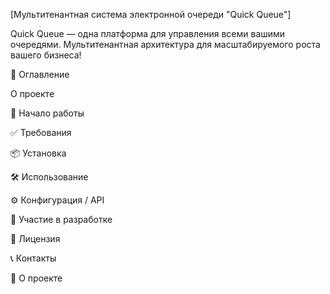 [Мультитенантная система электронной очереди "Quick Queue"]




Quick Queue — одна платформа для управления всеми вашими очередями. Мультитенантная архитектура для масштабируемого роста вашего бизнеса!



📖 Оглавление

О проекте

🚀 Начало работы

✅ Требования

📦 Установка

🛠️ Использование

⚙️ Конфигурация / API

🤝 Участие в разработке

📄 Лицензия

📞 Контакты


🌟 О проекте



